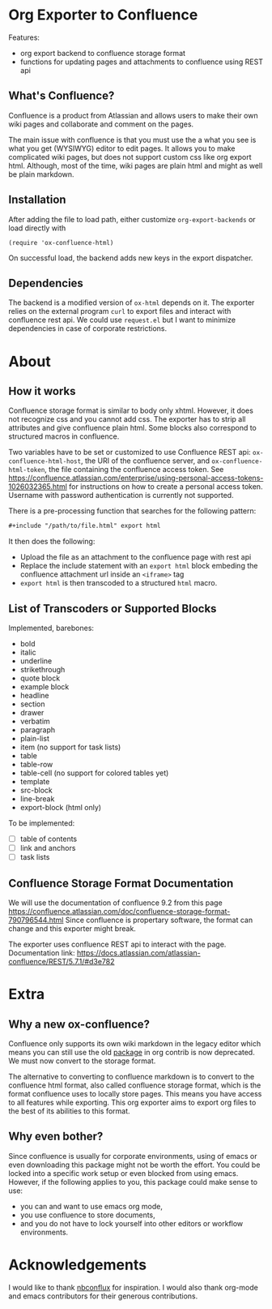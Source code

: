 # Org Exporter to Confluence

Features:
- org export backend to confluence storage format
- functions for updating pages and attachments to confluence using REST api

## What's Confluence?

Confluence is a product from Atlassian and allows users to make
their own wiki pages and collaborate and comment on the pages.

The main issue with confluence is that you must use 
the a what you see is what you get (WYSIWYG) editor to edit pages.
It allows you to make complicated wiki pages, but does not support
custom css like org export html. Although, most of the time, wiki pages
are plain html and might as well be plain markdown.

## Installation

After adding the file to load path,
either customize `org-export-backends` or load directly with
```elisp
(require 'ox-confluence-html)
```
On successful load, the backend adds new keys in the export dispatcher.

## Dependencies

The backend is a modified version of `ox-html` depends on it.
The exporter relies on the external program `curl` to export files and interact with confluence rest api.
We could use `request.el` but I want to minimize dependencies in case of corporate restrictions.

# About

## How it works

Confluence storage format is similar to body only xhtml.
However, it does not recognize css and you cannot add css.
The exporter has to strip all attributes and give confluence plain html.
Some blocks also correspond to structured macros in confluence.

Two variables have to be set or customized to use Confluence REST api:
`ox-confluence-html-host`, the URI of the confluence server,
and `ox-confluence-html-token`, the file containing the confluence
access token. See https://confluence.atlassian.com/enterprise/using-personal-access-tokens-1026032365.html
for instructions on how to create a personal access token.
Username with password authentication is currently not supported.

There is a pre-processing function that searches for the following pattern:
``` org
#+include "/path/to/file.html" export html
```
It then does the following:
- Upload the file as an attachment to the confluence page with rest api
- Replace the include statement with an `export html` block embeding the confluence attachment url
inside an `<iframe>` tag
- `export html` is then transcoded to a structured `html` macro.

## List of Transcoders or Supported Blocks

Implemented, barebones:
- bold
- italic
- underline
- strikethrough
- quote block
- example block
- headline
- section
- drawer
- verbatim
- paragraph
- plain-list
- item (no support for task lists)
- table
- table-row
- table-cell (no support for colored tables yet)
- template
- src-block
- line-break
- export-block (html only)

To be implemented:
- [ ] table of contents
- [ ] link and anchors
- [ ] task lists

## Confluence Storage Format Documentation

We will use the documentation of confluence 9.2 from this page
https://confluence.atlassian.com/doc/confluence-storage-format-790796544.html
Since confluence is propertary software, the format can change and this exporter might break.

The exporter uses confluence REST api to interact with the page. Documentation link:
https://docs.atlassian.com/atlassian-confluence/REST/5.7.1/#d3e782

# Extra

## Why a new ox-confluence?

Confluence only supports its own wiki markdown in the legacy editor
which means you can still use the old
[package](https://github.com/aspiers/orgmode/blob/master/contrib/lisp/ox-confluence.el)
in org contrib is now deprecated. We must now convert to the storage format.

The alternative to converting to confluence markdown is to convert to the 
confluence html format, also called confluence storage format,
which is the format confluence uses to locally store pages.
This means you have access to all features while exporting.
This org exporter aims to export org files to the best of its abilities
to this format.

## Why even bother?

Since confluence is usually for corporate environments,
using of emacs or even downloading this package might not be worth the effort.
You could be locked into a specific work setup or even blocked from using emacs.
However, if the following applies to you, this package could make sense to use:
- you can and want to use emacs org mode,
- you use confluence to store documents,
- and you do not have to lock yourself into other editors or workflow environments.

# Acknowledgements

I would like to thank [nbconflux](https://github.com/vericast/nbconflux/tree/master) for inspiration.
I would also thank org-mode and emacs contributors for their generous contributions.
